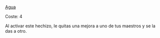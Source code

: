 [Agua](Elementos/Agua.md)

Coste: 4

Al activar este hechizo, le quitas una mejora a uno de tus maestros y se la das a otro.